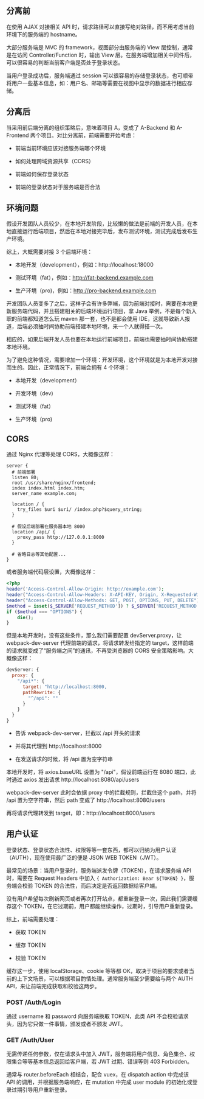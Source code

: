 ## 分离前

在使用 AJAX 对接相关 API 时，请求路径可以直接写绝对路径，而不用考虑当前环境下的服务端的 hostname。

大部分服务端是 MVC 的 framework，视图部分由服务端的 View 层控制，通常是在访问 Controller/Function 时，输出 View 层。在服务端增加相关中间件后，可以很容易的判断当前客户端是否处于登录状态。

当用户登录成功后，服务端通过 session 可以很容易的存储登录状态，也可顺带将用户一些基本信息，如：用户名、邮箱等需要在视图中显示的数据进行相应存储。

## 分离后

当采用前后端分离的组织策略后，意味着项目 A，变成了 A-Backend 和 A-Frontend 两个项目。对比分离前，前端需要开始考虑：

- 前端当前环境应该对接服务端哪个环境

- 如何处理跨域资源共享（CORS）

- 前端如何保存登录状态

- 前端的登录状态对于服务端是否合法

## 环境问题

假设开发团队人员较少，在本地开发阶段，比较懒的做法是前端的开发人员，在本地直接运行后端项目，然后在本地对接完毕后，发布测试环境，测试完成后发布生产环境。

综上，大概需要对接 3 个后端环境：

- 本地开发（development），例如：http://localhost:18000

- 测试环境（fat），例如：http://fat-backend.example.com

- 生产环境（pro)，例如：http://pro-backend.example.com

开发团队人员变多了之后，这样子会有许多弊端，因为前端对接时，需要在本地更新服务端代码，并且搭建相关的后端环境运行项目，拿 Java 举例，不是每个新入职的前端都知道怎么玩 maven 那一套，也不是都会使用 IDE，这就导致新人报道，后端必须抽时间协助前端搭建本地环境，来一个人就得搭一次。

相应的，如果后端开发人员也要在本地运行前端项目，前端也需要抽时间协助搭建本地环境。

为了避免这种情况，需要增加一个环境：开发环境，这个环境就是为本地开发对接而生的。因此，正常情况下，前端会拥有 4 个环境：

- 本地开发（development）

- 开发环境（dev)

- 测试环境（fat）

- 生产环境（pro)

## CORS

通过 Nginx 代理等处理 CORS，大概像这样：

```shell
server {
  # 前端部署
  listen 80;
  root /usr/share/nginx/frontend;
  index index.html index.htm;
  server_name example.com;

  location / {
    try_files $uri $uri/ /index.php?$query_string;
  }

  # 假设后端部署在服务器本地 8000
  location /api/ {
    proxy_pass http://127.0.0.1:8000
  }

  # 省略日志等其他配置...
}
```

或者服务端代码层设置，大概像这样：

```php
<?php
header('Access-Control-Allow-Origin: http://example.com');
header("Access-Control-Allow-Headers: X-API-KEY, Origin, X-Requested-With, Content-Type, Accept, Access-Control-Request-Method, Authorization");
header("Access-Control-Allow-Methods: GET, POST, OPTIONS, PUT, DELETE");
$method = isset($_SERVER['REQUEST_METHOD']) ? $_SERVER['REQUEST_METHOD'] : null;
if ($method === "OPTIONS") {
    die();
}
```

但是本地开发时，没有这些条件，那么我们需要配置 devServer.proxy，让 webpack-dev-server 代理前端的请求，将请求转发给指定的 target，这样前端的请求就变成了“服务端之间”的通讯，不再受浏览器的 CORS 安全策略影响。大概像这样：

```javascript
devServer: {
  proxy: {
    "/api*": {
      target: "http://localhost:8000,
      pathRewrite: {
        "^/api": ""
      }
    }
  }
}
```

- 告诉 webpack-dev-server，拦截以 /api 开头的请求

- 并将其代理到 http://localhost:8000

- 在发送请求的时候，将 /api 置为空字符串

本地开发时，将 axios.baseURL 设置为 "/api"，假设前端运行在 8080 端口，此时通过 axios 发出请求 http://localhost:8080/api/users

webpack-dev-server 此时会依据 proxy 中的拦截规则，拦截住这个 path，并将 /api 置为空字符串，然后 path 变成了 http://localhost:8080/users

再将请求代理转发到 target，即：http://localhost:8000/users

## 用户认证

登录状态、登录状态合法性、权限等等一套东西，都可以归纳为用户认证（AUTH），现在使用最广泛的便是 JSON WEB TOKEN（JWT）。

最常见的场景：当用户登录时，服务端派发令牌（TOKEN），在请求服务端 API 时，需要在 Request Headers 中加入 ```{ Authorization: Bear ${TOKEN} }```，服务端会校验 TOKEN 的合法性，而后决定是否返回数据给客户端。

没有用户希望每次刷新网页或者再次打开站点，都重新登录一次，因此我们需要缓存这个 TOKEN，在它过期前，用户都能继续操作，过期时，引导用户重新登录。

综上，前端需要处理：

- 获取 TOKEN

- 缓存 TOKEN

- 校验 TOKEN

缓存这一步，使用 localStorage、cookie 等等都 OK，取决于项目的要求或者当前的上下文场景，可以根据项目酌情处理。通常服务端至少需要给与两个 AUTH API，来让前端完成获取和校验这两步。

### POST /Auth/Login

通过 username 和 password 向服务端换取 TOKEN，此类 API 不会校验请求头，因为它只做一件事情，颁发或者不颁发 JWT。

### GET /Auth/User

无需传递任何参数，仅在请求头中加入 JWT，服务端将用户信息、角色集合、权限集合等等基本信息返回给客户端，若 JWT 过期、错误等则 403 Forbidden。

通常与 router.beforeEach 相结合，配合 vuex，在 dispatch action 中完成该 API 的调用，并根据服务端响应，在 mutation 中完成 user module 的初始化或登录过期引导用户重新登录。